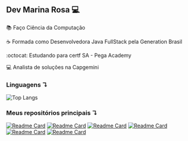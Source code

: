 
## Dev Marina Rosa :computer:
:books: Faço Ciência da Computação

:coffee: Formada como Desenvolvedora Java FullStack pela Generation Brasil

:octocat: Estudando para certf SA - Pega Academy

:computer: Analista de soluções na Capgemini

### Linguagens ↴ 

![Top Langs](https://github-readme-stats.vercel.app/api/top-langs/?username=narinsss&layout=compact)

### Meus repositórios principais ↴ 

[![Readme Card](https://github-readme-stats.vercel.app/api/pin/?username=narinsss&repo=About-me---Web-Log)](https://github.com/narinsss/About-me---Web-Log)
[![Readme Card](https://github-readme-stats.vercel.app/api/pin/?username=narinsss&repo=CRUD---BreakFast)](https://github.com/narinsss/CRUD---BreakFast)
[![Readme Card](https://github-readme-stats.vercel.app/api/pin/?username=narinsss&repo=Login-E.T)](https://github.com/narinsss/Login-E.T)
[![Readme Card](https://github-readme-stats.vercel.app/api/pin/?username=narinsss&repo=Projeto-c-pia-Netflix)](https://github.com/narinsss/Projeto-c-pia-Netflix)
[![Readme Card](https://github-readme-stats.vercel.app/api/pin/?username=narinsss&repo=Projeto-Instagram)](https://github.com/narinsss/Projeto-Instagram)
[![Readme Card](https://github-readme-stats.vercel.app/api/pin/?username=narinsss&repo=Projeto-Integrador)](https://github.com/narinsss/Projeto-Integrador)
